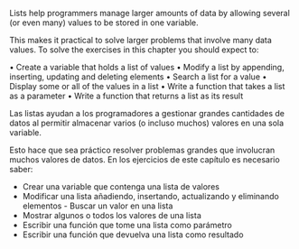Lists help programmers manage larger amounts of data 
by allowing several (or even many)  values to be stored in one variable. 

 This makes it practical to solve larger problems that involve many data values.
  To solve the exercises in this chapter you should expect to:

• Create a variable that holds a list of values
• Modify a list by appending, inserting, updating and deleting elements • Search a list for a value
• Display some or all of the values in a list
• Write a function that takes a list as a parameter
• Write a function that returns a list as its result


Las listas ayudan a los programadores a gestionar grandes cantidades de datos 
al permitir almacenar varios (o incluso muchos) valores en una sola variable. 

 Esto hace que sea práctico resolver problemas grandes que involucran muchos valores de datos.
  En los ejercicios de este capítulo es necesario saber:
  
- Crear una variable que contenga una lista de valores
- Modificar una lista añadiendo, insertando, actualizando y eliminando elementos - Buscar un valor en una lista
- Mostrar algunos o todos los valores de una lista
- Escribir una función que tome una lista como parámetro
- Escribir una función que devuelva una lista como resultado